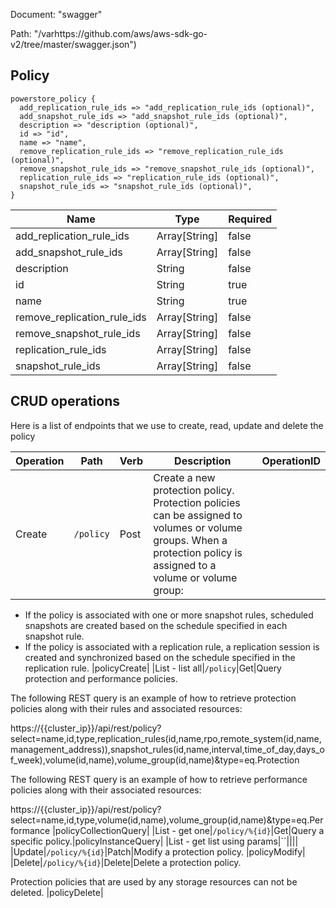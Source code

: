 Document: "swagger"


Path: "/varhttps://github.com/aws/aws-sdk-go-v2/tree/master/swagger.json")

## Policy



```puppet
powerstore_policy {
  add_replication_rule_ids => "add_replication_rule_ids (optional)",
  add_snapshot_rule_ids => "add_snapshot_rule_ids (optional)",
  description => "description (optional)",
  id => "id",
  name => "name",
  remove_replication_rule_ids => "remove_replication_rule_ids (optional)",
  remove_snapshot_rule_ids => "remove_snapshot_rule_ids (optional)",
  replication_rule_ids => "replication_rule_ids (optional)",
  snapshot_rule_ids => "snapshot_rule_ids (optional)",
}
```

| Name        | Type           | Required       |
| ------------- | ------------- | ------------- |
|add_replication_rule_ids | Array[String] | false |
|add_snapshot_rule_ids | Array[String] | false |
|description | String | false |
|id | String | true |
|name | String | true |
|remove_replication_rule_ids | Array[String] | false |
|remove_snapshot_rule_ids | Array[String] | false |
|replication_rule_ids | Array[String] | false |
|snapshot_rule_ids | Array[String] | false |



## CRUD operations

Here is a list of endpoints that we use to create, read, update and delete the policy

| Operation | Path | Verb | Description | OperationID |
| ------------- | ------------- | ------------- | ------------- | ------------- |
|Create|`/policy`|Post|Create a new protection policy. Protection policies can be assigned to volumes or volume groups. When a protection policy is assigned to a volume or volume group:
* If the policy is associated with one or more snapshot rules, scheduled snapshots are created based on the schedule specified in each snapshot rule.
* If the policy is associated with a replication rule, a replication session is created and synchronized based on the schedule specified in the replication rule.
|policyCreate|
|List - list all|`/policy`|Get|Query protection and performance policies.

The following REST query is an example of how to retrieve protection policies along with their rules and associated resources:

https://{{cluster_ip}}/api/rest/policy?select=name,id,type,replication_rules(id,name,rpo,remote_system(id,name,management_address)),snapshot_rules(id,name,interval,time_of_day,days_of_week),volume(id,name),volume_group(id,name)&type=eq.Protection

The following REST query is an example of how to retrieve performance policies along with their associated resources: 
  
https://{{cluster_ip}}/api/rest/policy?select=name,id,type,volume(id,name),volume_group(id,name)&type=eq.Performance
|policyCollectionQuery|
|List - get one|`/policy/%{id}`|Get|Query a specific policy.|policyInstanceQuery|
|List - get list using params|``||||
|Update|`/policy/%{id}`|Patch|Modify a protection policy.
|policyModify|
|Delete|`/policy/%{id}`|Delete|Delete a protection policy.

Protection policies that are used by any storage resources can not be deleted.
|policyDelete|
